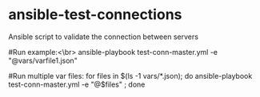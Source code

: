 # ansible-test-connections
Ansible script to validate the connection between servers

#Run example:<\br>
ansible-playbook test-conn-master.yml -e "@vars/varfile1.json"

#Run multiple var files:
for files in $(ls -1 vars/*.json); do ansible-playbook test-conn-master.yml -e "@$files" ; done
